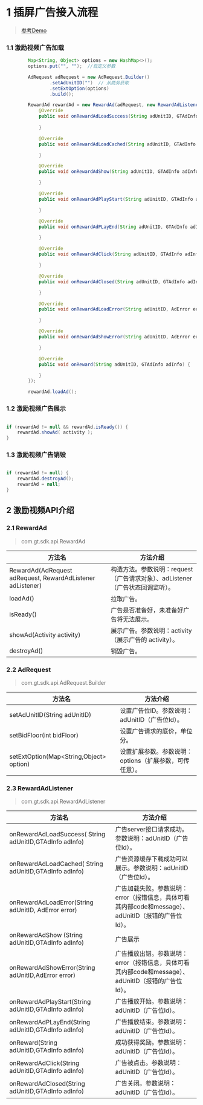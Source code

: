 # 1 插屏广告接入流程

> [参考Demo](https://github.com/one-piece-official/GtAndroidSdkDemo)


### 1.1 激励视频广告加载
```java
		Map<String, Object> options = new HashMap<>();
        options.put("", "");  //自定义参数

        AdRequest adRequest = new AdRequest.Builder()
                .setAdUnitID("")  // 从商务获取
                .setExtOption(options)
                .build();

        RewardAd rewardAd = new RewardAd(adRequest, new RewardAdListener() {
            @Override
            public void onRewardAdLoadSuccess(String adUnitID, GTAdInfo adInfo) {
                
            }

            @Override
            public void onRewardAdLoadCached(String adUnitID, GTAdInfo adInfo) {

            }

            @Override
            public void onRewardAdShow(String adUnitID, GTAdInfo adInfo) {

            }

            @Override
            public void onRewardAdPlayStart(String adUnitID, GTAdInfo adInfo) {

            }

            @Override
            public void onRewardAdPLayEnd(String adUnitID, GTAdInfo adInfo) {

            }

            @Override
            public void onRewardAdClick(String adUnitID, GTAdInfo adInfo) {

            }

            @Override
            public void onRewardAdClosed(String adUnitID, GTAdInfo adInfo) {

            }

            @Override
            public void onRewardAdLoadError(String adUnitID, AdError error) {

            }

            @Override
            public void onRewardAdShowError(String adUnitID, AdError error) {

            }

            @Override
            public void onReward(String adUnitID, GTAdInfo adInfo) {

            }
        });

        rewardAd.loadAd();


```


### 1.2 激励视频广告展示
```java

if (rewardAd != null && rewardAd.isReady()) {
    rewardAd.showAd( activity );
}
```

### 1.3 激励视频广告销毁
```java

if (rewardAd != null) {
    rewardAd.destroyAd();
    rewardAd = null;
}
```


## 2 激励视频API介绍

###  2.1 RewardAd
> com.gt.sdk.api.RewardAd

| 方法名 | 方法介绍 |
| --- | --- |
| RewardAd(AdRequest adRequest, RewardAdListener adListener) | 构造方法。参数说明：request（广告请求对象）、adListener（广告状态回调监听）。             |
| loadAd() | 拉取广告。  |
| isReady() | 广告是否准备好，未准备好广告将无法展示。                    |
| showAd(Activity activity) | 展示广告。参数说明：activity（展示广告的 activity）。 |
| destroyAd() | 销毁广告。 |

###  2.2 AdRequest
> com.gt.sdk.api.AdRequest.Builder

| 方法名 | 方法介绍 |
| --- | --- |
| setAdUnitID(String adUnitID) | 设置广告位ID。参数说明：adUnitID（广告位Id）。 |
| setBidFloor(int bidFloor) | 设置广告请求的底价，单位分。 |
| setExtOption(Map<String,Object> option) | 设置扩展参数。参数说明：options（扩展参数，可传任意）。 |

###  2.3 RewardAdListener
> com.gt.sdk.api.RewardAdListener

| 方法名 | 方法介绍 |
| --- | --- |
| onRewardAdLoadSuccess( String adUnitID,GTAdInfo adInfo) | 广告server接口请求成功。参数说明：adUnitID（广告位Id）。                   |
| onRewardAdLoadCached( String adUnitID,GTAdInfo adInfo) | 广告资源缓存下载成功可以展示。参数说明：adUnitID（广告位Id）。                   |
| onRewardAdLoadError(String adUnitID, AdError error)| 广告加载失败。参数说明：error（报错信息，具体可看其内部code和message）、adUnitID（报错的广告位Id）。 |
| onRewardAdShow (String adUnitID,GTAdInfo adInfo) | 广告展示 |
| onRewardAdShowError(String adUnitID,AdError error) | 广告播放出错。参数说明：error（报错信息，具体可看其内部code和message）、adUnitID（报错的广告位Id）。 |
| onRewardAdPlayStart(String adUnitID,GTAdInfo adInfo) | 广告播放开始。参数说明：adUnitID（广告位Id）。 |
| onRewardAdPLayEnd(String adUnitID,GTAdInfo adInfo) | 广告播放结束。参数说明：adUnitID（广告位Id）。 |
| onReward(String adUnitID,GTAdInfo adInfo) | 成功获得奖励。参数说明：adUnitID（广告位Id）。 |
| onRewardAdClick(String adUnitID,GTAdInfo adInfo) | 广告被点击。参数说明：adUnitID（广告位Id）。 |
| onRewardAdClosed(String adUnitID,GTAdInfo adInfo) | 广告关闭。参数说明：adUnitID（广告位Id）。 |

